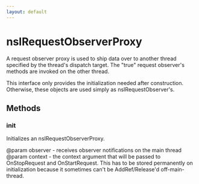 ```yaml
---
layout: default
---
```


# nsIRequestObserverProxy #

A request observer proxy is used to ship data over to another thread
specified by the thread's dispatch target. The "true" request observer's
methods are invoked on the other thread.

This interface only provides the initialization needed after construction.
Otherwise, these objects are used simply as nsIRequestObserver's.


## Methods ##

### init ###

Initializes an nsIRequestObserverProxy.

@param observer - receives observer notifications on the main thread
@param context  - the context argument that will be passed to OnStopRequest
                  and OnStartRequest. This has to be stored permanently on
                  initialization because it sometimes can't be
                  AddRef/Release'd off-main-thread.

